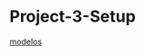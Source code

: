 # Project-3-Setup


[modelos](https://github.com/csancheze/Project-3-Setup/tree/main/server/models)

